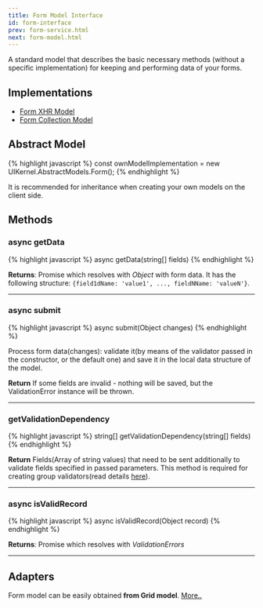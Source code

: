 ```yaml
---
title: Form Model Interface
id: form-interface
prev: form-service.html
next: form-model.html
---
```


A standard model that describes the basic necessary methods (without a specific implementation) for keeping and performing data of your forms.

## Implementations
* [Form XHR Model](/docs/form-xhr-model.html)
* [Form Collection Model](/docs/form-model.html)

## Abstract Model

{% highlight javascript %}
  const ownModelImplementation = new UIKernel.AbstractModels.Form();
{% endhighlight %}

It is recommended for inheritance when creating your own models on the client side. 

## Methods

### async getData

{% highlight javascript %}
 async getData(string[] fields)
{% endhighlight %}

**Returns**: Promise which resolves with *Object* with form data. It has the following structure: `{field1dName: 'value1', ..., fieldNName: 'valueN'}`.

----

### async submit

{% highlight javascript %}
 async submit(Object changes)
{% endhighlight %}

Process form data(changes): validate it(by means of the validator passed in the constructor, or the default one)
and save it in the local data structure of the model.

**Return** If some fields are invalid - nothing will be saved, but the ValidationError instance will be thrown.

----

### getValidationDependency

{% highlight javascript %}
  string[] getValidationDependency(string[] fields)
{% endhighlight %}


**Return** Fields(Array of string values) that need to be sent additionally to validate fields specified in passed parameters.
This method is required for creating group validators\(read details [here](/validator.html)\).


----

### async isValidRecord

{% highlight javascript %}
  async isValidRecord(Object record)
{% endhighlight %}

**Returns**: Promise which resolves with *ValidationErrors*

---

## Adapters

Form model can be easily obtained **from Grid model**.
[More..](grid-adapters.html)
